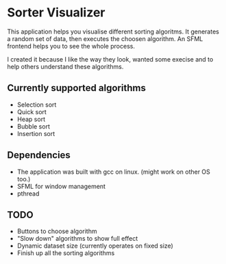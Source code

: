 # Sorter Visualizer

This application helps you visualise different sorting algoritms. It generates a random set of data, then executes the choosen algorithm. 
An SFML frontend helps you to see the whole process.

I created it because I like the way they look, wanted some execise and to help others understand these algorithms. 

## Currently supported algorithms
- Selection sort
- Quick sort
- Heap sort
- Bubble sort
- Insertion sort

## Dependencies
- The application was built with gcc on linux. (might work on other OS too.)
- SFML for window management
- pthread

## TODO
- Buttons to choose algorithm
- "Slow down" algorithms to show full effect
- Dynamic dataset size (currently operates on fixed size) 
- Finish up all the sorting algorithms 


